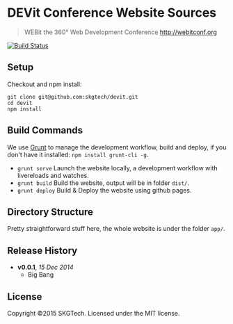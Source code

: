# DEVit Conference Website Sources

> WEBit the 360° Web Development Conference
> http://webitconf.org 

[![Build Status](https://secure.travis-ci.org/skgtech/devit.png?branch=master)](http://travis-ci.org/skgtech/devit)

## Setup

Checkout and npm install:

```
git clone git@github.com:skgtech/devit.git
cd devit
npm install
```

## Build Commands

We use [Grunt](http://gruntjs.com) to manage the development workflow, build and deploy, if you don't have it installed: `npm install grunt-cli -g`.

* `grunt serve` Launch the website locally, a development workflow with livereloads and watches.
* `grunt build` Build the website, output will be in folder `dist/`.
* `grunt deploy` Build & Deploy the website using github pages.

## Directory Structure

Pretty straightforward stuff here, the whole website is under the folder `app/`.

## Release History

- **v0.0.1**, *15 Dec 2014*
    - Big Bang

## License

Copyright ©2015 SKGTech. Licensed under the MIT license.
